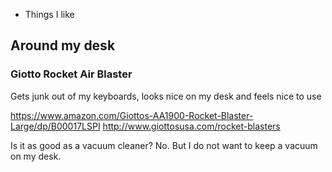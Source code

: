 * Things I like


## Around my desk

### Giotto Rocket Air Blaster

Gets junk out of my keyboards, looks nice on my desk and feels nice to use

https://www.amazon.com/Giottos-AA1900-Rocket-Blaster-Large/dp/B00017LSPI
http://www.giottosusa.com/rocket-blasters

Is it as good as a vacuum cleaner? No. But I do not want to keep a vacuum on my desk.


